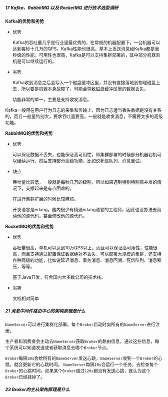 ##### 17 Kafka、RabbitMQ 以及 RocketMQ 进行技术选型调研

**Kafka的优势和劣势**

- 优势

  Kafka的吞吐量几乎是行业里最优秀的，在常规的机器配置下，一台机器可以达到每秒十几万的QPS。Kafka性能也很高，基本上发送消息给Kafka都是毫秒级的性能。可用性也很高，Kafka是可以支持集群部署的，其中部分机器宕机是可以继续运行的。

- 劣势

  Kafka收到消息之后会写入一个磁盘缓冲区里，并没有直接落地到物理磁盘上去，所以要是机器本身故障了，可能会导致磁盘缓冲区里的数据丢失。

  功能非常的单一，主要是支持收发消息。

Kafka一般用在用户行为日志的采集和传输上，因为日志适当丢失数据是没有关系的，而且一般量特别大，要求吞吐量要高，一般就是收发消息，不需要太多的高级功能。

**RabbitMQ的优势和劣势**

- 优势

  可以保证数据不丢失，也能保证高可用性，即集群部署的时候部分机器宕机可以继续运行，然后支持部分高级功能，比如说死信队列，消息重试。
  
- 缺点

  吞吐量比较低，一般就是每秒几万的级别，所以如果遇到特别特别高并发的情况下，支撑起来是有点困难的。

  在进行集群扩展的时候比较麻烦。

  开发语言是erlang，国内很少有精通erlang语言的工程师，因此也没办法去阅读他的源代码，甚至修改他的源代码。

**RocketMQ的优势和劣势**

- 优势

  吞吐量很高，单机可以达到10万QPS以上，而且可以保证高可用性，性能很高，而且支持通过配置保证数据绝对不丢失，可以部署大规模的集群，还支持各种高级的功能，比如说延迟消息、事务消息、消息回溯、死信队列、消息积压，等等。

  基于Java开发，符合国内大多数公司的技术栈。

- 劣势

  文档相对简单

##### 21 消息中间件路由中心的架构原理是什么

`NameServer`可以进行集群化部署。每个`Broker`启动时向所有的`NameServer`进行注册。

生产者和消费者会主动去`NameServer`获取`Broker`的路由信息，通过这些信息，每个系统可以知道发送或者获取消息去哪个`Broker`节点。

`Broker`每隔`30s`会给所有的`NameServer`发送心跳，`NameServer`收到一个`Broker`的心跳，就会更新它的心跳时间。
`NameServer`每隔`10s`会运行一个任务，去检查每个`Broker`的心跳时间，如果某个`Broker`超过`120s`都没有发送心跳，就认为这个`Broker`已经挂掉了。

##### 23 Broker的主从架构原理是什么


